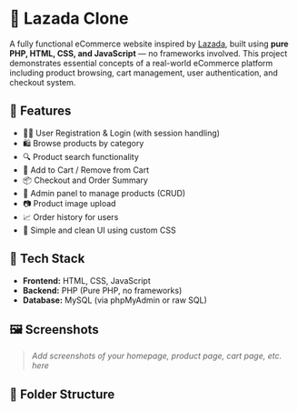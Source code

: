 # 🛒 Lazada Clone

A fully functional eCommerce website inspired by [Lazada](https://www.lazada.com.ph/), built using **pure PHP, HTML, CSS, and JavaScript** — no frameworks involved. This project demonstrates essential concepts of a real-world eCommerce platform including product browsing, cart management, user authentication, and checkout system.

## 🚀 Features

- 🧑‍💼 User Registration & Login (with session handling)
- 🛍️ Browse products by category
- 🔍 Product search functionality
- 🛒 Add to Cart / Remove from Cart
- 📦 Checkout and Order Summary
- 📁 Admin panel to manage products (CRUD)
- 📷 Product image upload
- 📈 Order history for users
- 🧹 Simple and clean UI using custom CSS

## 🧰 Tech Stack

- **Frontend:** HTML, CSS, JavaScript
- **Backend:** PHP (Pure PHP, no frameworks)
- **Database:** MySQL (via phpMyAdmin or raw SQL)

## 🖼️ Screenshots

> _Add screenshots of your homepage, product page, cart page, etc. here_

## 📁 Folder Structure
